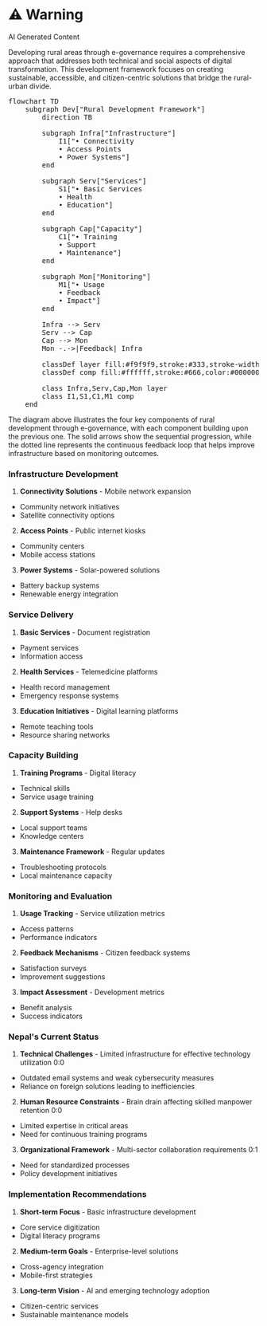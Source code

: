 <div class="warning"><h1>⚠️ Warning</h1><span>AI Generated Content</span></div>


Developing rural areas through e-governance requires a comprehensive approach that addresses both technical and social aspects of digital transformation. This development framework focuses on creating sustainable, accessible, and citizen-centric solutions that bridge the rural-urban divide.

<pre class="mermaid">
flowchart TD
    subgraph Dev["Rural Development Framework"]
        direction TB
        
        subgraph Infra["Infrastructure"]
            I1["• Connectivity
            • Access Points
            • Power Systems"]
        end
        
        subgraph Serv["Services"]
            S1["• Basic Services
            • Health
            • Education"]
        end
        
        subgraph Cap["Capacity"]
            C1["• Training
            • Support
            • Maintenance"]
        end
        
        subgraph Mon["Monitoring"]
            M1["• Usage
            • Feedback
            • Impact"]
        end
        
        Infra --> Serv
        Serv --> Cap
        Cap --> Mon
        Mon -.->|Feedback| Infra
        
        classDef layer fill:#f9f9f9,stroke:#333,stroke-width:2px,color:#000000
        classDef comp fill:#ffffff,stroke:#666,color:#000000
        
        class Infra,Serv,Cap,Mon layer
        class I1,S1,C1,M1 comp
    end
</pre>

The diagram above illustrates the four key components of rural development through e-governance, with each component building upon the previous one. The solid arrows show the sequential progression, while the dotted line represents the continuous feedback loop that helps improve infrastructure based on monitoring outcomes.

### Infrastructure Development

1. **Connectivity Solutions**  - Mobile network expansion
  - Community network initiatives
  - Satellite connectivity options


2. **Access Points**  - Public internet kiosks
  - Community centers
  - Mobile access stations


3. **Power Systems**  - Solar-powered solutions
  - Battery backup systems
  - Renewable energy integration



### Service Delivery

1. **Basic Services**  - Document registration
  - Payment services
  - Information access


2. **Health Services**  - Telemedicine platforms
  - Health record management
  - Emergency response systems


3. **Education Initiatives**  - Digital learning platforms
  - Remote teaching tools
  - Resource sharing networks



### Capacity Building

1. **Training Programs**  - Digital literacy
  - Technical skills
  - Service usage training


2. **Support Systems**  - Help desks
  - Local support teams
  - Knowledge centers


3. **Maintenance Framework**  - Regular updates
  - Troubleshooting protocols
  - Local maintenance capacity



### Monitoring and Evaluation

1. **Usage Tracking**  - Service utilization metrics
  - Access patterns
  - Performance indicators


2. **Feedback Mechanisms**  - Citizen feedback systems
  - Satisfaction surveys
  - Improvement suggestions


3. **Impact Assessment**  - Development metrics
  - Benefit analysis
  - Success indicators



### Nepal's Current Status

1. **Technical Challenges**  - Limited infrastructure for effective technology utilization 0:0
  - Outdated email systems and weak cybersecurity measures
  - Reliance on foreign solutions leading to inefficiencies


2. **Human Resource Constraints**  - Brain drain affecting skilled manpower retention 0:0
  - Limited expertise in critical areas
  - Need for continuous training programs


3. **Organizational Framework**  - Multi-sector collaboration requirements 0:1
  - Need for standardized processes
  - Policy development initiatives



### Implementation Recommendations

1. **Short-term Focus**  - Basic infrastructure development
  - Core service digitization
  - Digital literacy programs


2. **Medium-term Goals**  - Enterprise-level solutions
  - Cross-agency integration
  - Mobile-first strategies


3. **Long-term Vision**  - AI and emerging technology adoption
  - Citizen-centric services
  - Sustainable maintenance models

